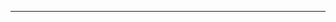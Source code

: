 <!--
CO_OP_TRANSLATOR_METADATA:
{
  "original_hash": "90ac762d40c6db51b8081cdb3e49e9db",
  "translation_date": "2025-08-28T21:11:24+00:00",
  "source_file": "README.md",
  "language_code": "vi"
}
-->


---

